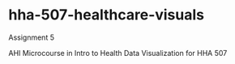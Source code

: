 # hha-507-healthcare-visuals


Assignment 5 

AHI Microcourse in Intro to Health Data Visualization for HHA 507
